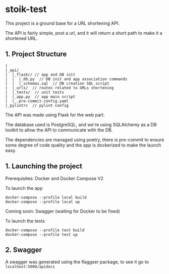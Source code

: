 # stoik-test


This project is a ground base for a URL shortening API.

The API is fairly simple, post a url, and it will return a short path to make it a shortened URL.

## 1. Project Structure

````
|
|_api/
|  |_flaskr/ // app and DB init
|  |  |_db.py  // DB init and app association commands
|  |  |_schemas.sql  // DB creation SQL script
|  |_urls/  // routes related to URLs shortening
|  |_tests/  // unit tests
|  |_app.py  // app main script
|  |_.pre-commit-config.yaml
|_pylintrc  // pylint config
````

The API was made using Flask for the web part.

The database used is PostgreSQL, and we're using SQLAlchemy as a DB toolkit to allow the API to communicate with the DB.

The dependencies are managed using poetry, there is pre-commit to ensure some degree of code quality and the app is
dockerized to make the launch easy.


## 1. Launching the project

Prerequisites: Docker and Docker Compose V2

To launch the app

```
docker-compose --profile local build
docker-compose --profile local up
```

Coming soon: Swagger (waiting for Docker to be fixed)

To launch the tests

```
docker-compose --profile test build
docker-compose --profile test up
```


## 2. Swagger

A swagger was generated using the flaggser package,
to see it go to
``localhost:5000/apidocs``
